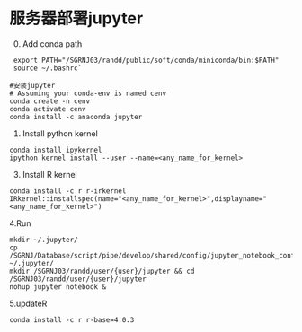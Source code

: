 # 服务器部署jupyter
0. Add conda path
```shell
 export PATH="/SGRNJ03/randd/public/soft/conda/miniconda/bin:$PATH" 
 source ~/.bashrc`
```

```shell
#安装jupyter
# Assuming your conda-env is named cenv
conda create -n cenv
conda activate cenv
conda install -c anaconda jupyter
```

1. Install python kernel
``` shell
conda install ipykernel
ipython kernel install --user --name=<any_name_for_kernel>
```
3. Install R kernel
```shell
conda install -c r r-irkernel
IRkernel::installspec(name="<any_name_for_kernel>",displayname="<any_name_for_kernel>")
```
4.Run
``` shell
mkdir ~/.jupyter/
cp /SGRNJ/Database/script/pipe/develop/shared/config/jupyter_notebook_config.py ~/.jupyter/
mkdir /SGRNJ03/randd/user/{user}/jupyter && cd /SGRNJ03/randd/user/{user}/jupyter
nohup jupyter notebook &
```

5.updateR

```shell
conda install -c r r-base=4.0.3
```

